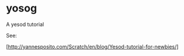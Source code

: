 yosog
=====

A yesod tutorial

See:

[http://yannesposito.com/Scratch/en/blog/Yesod-tutorial-for-newbies/]
